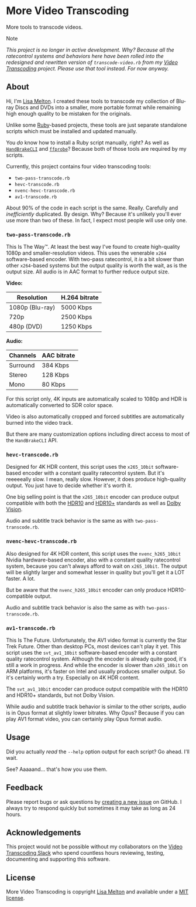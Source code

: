 # More Video Transcoding

More tools to transcode videos.

> [!NOTE]
> *This project is no longer in active development. Why? Because all the ratecontrol systems and behaviors here have been rolled into the redesigned and rewritten version of `transcode-video.rb` from my [Video Transcoding](https://github.com/lisamelton/video_transcoding) project. Please use that tool instead. For now anyway.*

## About

Hi, I'm [Lisa Melton](https://lisamelton.net/). I created these tools to transcode my collection of Blu-ray Discs and DVDs into a smaller, more portable format while remaining high enough quality to be mistaken for the originals.

Unlike some [Ruby](https://www.ruby-lang.org/)-based projects, these tools are just separate standalone scripts which must be installed and updated manually.

You *do* know how to install a Ruby script manually, right? As well as [`HandBrakeCLI`](https://handbrake.fr/downloads2.php) and [`ffprobe`](https://ffmpeg.org/download.html)? Because both of those tools are required by my scripts.

Currently, this project contains four video transcoding tools:

- `two-pass-transcode.rb`
- `hevc-transcode.rb`
- `nvenc-hevc-transcode.rb`
- `av1-transcode.rb`

About 90% of the code in each script is the same. Really. Carefully and *inefficiently* duplicated. By design. Why? Because it's unlikely you'll ever use more than two of these. In fact, I expect most people will use only one.

### `two-pass-transcode.rb`

This Is The Way™. At least the best way I've found to create high-quality 1080p and smaller-resolution videos. This uses the venerable `x264` software-based encoder. With two-pass ratecontrol, it _is_ a bit slower than other `x264`-based systems but the output quality is worth the wait, as is the output size. All audio is in AAC format to further reduce output size.

**Video:**

Resolution | H.264 bitrate
--- | ---
1080p (Blu-ray) | 5000 Kbps
720p | 2500 Kbps
480p (DVD) | 1250 Kbps

**Audio:**

Channels | AAC bitrate
--- | ---
Surround | 384 Kbps
Stereo | 128 Kbps
Mono | 80 Kbps

For this script only, 4K inputs are automatically scaled to 1080p and HDR is automatically converted to SDR color space.

Video is also automatically cropped and forced subtitles are automatically burned into the video track.

But there are many customization options including direct access to most of the `HandBrakeCLI` API.

### `hevc-transcode.rb`

Designed for 4K HDR content, this script uses the `x265_10bit` software-based encoder with a constant quality ratecontrol system. But it's reeeeeally slow. I mean, really slow. However, it does produce high-quality output. You just have to decide whether it's worth it.

One big selling point is that the `x265_10bit` encoder can produce output compatible with both the [HDR10](https://en.wikipedia.org/wiki/HDR10) and [HDR10+](https://en.wikipedia.org/wiki/HDR10%2B) standards as well as [Dolby Vision](https://en.wikipedia.org/wiki/Dolby_Vision).

Audio and subtitle track behavior is the same as with `two-pass-transcode.rb`.

### `nvenc-hevc-transcode.rb`

Also designed for 4K HDR content, this script uses the `nvenc_h265_10bit` Nvidia hardware-based encoder, also with a constant quality ratecontrol system, because you can't always afford to wait on `x265_10bit`. The output will be slightly larger and somewhat lesser in quality but you'll get it a LOT faster. A lot.

But be aware that the `nvenc_h265_10bit` encoder can only produce HDR10-compatible output.

Audio and subtitle track behavior is also the same as with `two-pass-transcode.rb`.

### `av1-transcode.rb`

This Is The Future. Unfortunately, the AV1 video format is currently the Star Trek Future. Other than desktop PCs, most devices can't play it yet. This script uses the `svt_av1_10bit` software-based encoder with a constant quality ratecontrol system. Although the encoder is already quite good, it's still a work in progress. And while the encoder is slower than `x265_10bit` on ARM platforms, it's faster on Intel and usually produces smaller output. So it's certainly worth a try. Especially on 4K HDR content.

The `svt_av1_10bit` encoder can produce output compatible with the HDR10 and HDR10+ standards, but not Dolby Vision.

While audio and subtitle track behavior is similar to the other scripts, audio is in Opus format at slightly lower bitrates. Why Opus? Because if you can play AV1 format video, you can certainly play Opus format audio.

## Usage

Did you actually *read* the `--help` option output for each script? Go ahead. I'll wait.

See? Aaaaand... that's how you use them.

## Feedback

Please report bugs or ask questions by [creating a new issue](https://github.com/lisamelton/more-video-transcoding/issues) on GitHub. I always try to respond quickly but sometimes it may take as long as 24 hours.

## Acknowledgements

This project would not be possible without my collaborators on the [Video Transcoding Slack](https://videotranscoding.slack.com/) who spend countless hours reviewing, testing, documenting and supporting this software.

## License

More Video Transcoding is copyright [Lisa Melton](https://lisamelton.net/) and available under a [MIT license](https://github.com/lisamelton/more-video-transcoding/blob/master/LICENSE).
